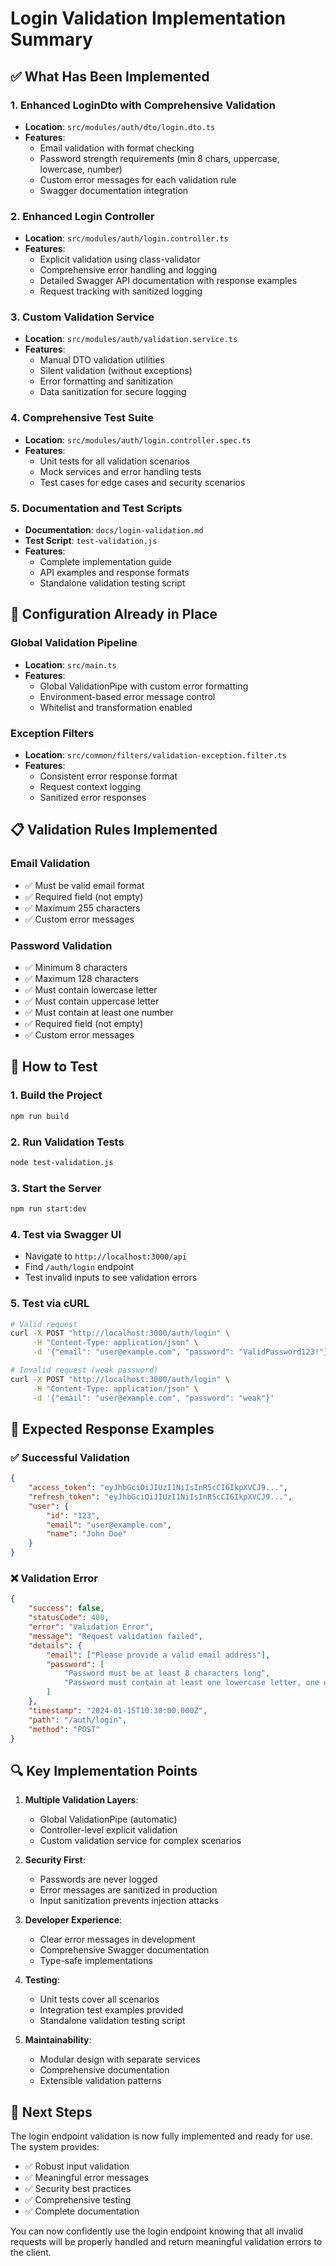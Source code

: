 # Login Validation Implementation Summary

## ✅ What Has Been Implemented

### 1. Enhanced LoginDto with Comprehensive Validation

-   **Location**: `src/modules/auth/dto/login.dto.ts`
-   **Features**:
    -   Email validation with format checking
    -   Password strength requirements (min 8 chars, uppercase, lowercase, number)
    -   Custom error messages for each validation rule
    -   Swagger documentation integration

### 2. Enhanced Login Controller

-   **Location**: `src/modules/auth/login.controller.ts`
-   **Features**:
    -   Explicit validation using class-validator
    -   Comprehensive error handling and logging
    -   Detailed Swagger API documentation with response examples
    -   Request tracking with sanitized logging

### 3. Custom Validation Service

-   **Location**: `src/modules/auth/validation.service.ts`
-   **Features**:
    -   Manual DTO validation utilities
    -   Silent validation (without exceptions)
    -   Error formatting and sanitization
    -   Data sanitization for secure logging

### 4. Comprehensive Test Suite

-   **Location**: `src/modules/auth/login.controller.spec.ts`
-   **Features**:
    -   Unit tests for all validation scenarios
    -   Mock services and error handling tests
    -   Test cases for edge cases and security scenarios

### 5. Documentation and Test Scripts

-   **Documentation**: `docs/login-validation.md`
-   **Test Script**: `test-validation.js`
-   **Features**:
    -   Complete implementation guide
    -   API examples and response formats
    -   Standalone validation testing script

## 🔧 Configuration Already in Place

### Global Validation Pipeline

-   **Location**: `src/main.ts`
-   **Features**:
    -   Global ValidationPipe with custom error formatting
    -   Environment-based error message control
    -   Whitelist and transformation enabled

### Exception Filters

-   **Location**: `src/common/filters/validation-exception.filter.ts`
-   **Features**:
    -   Consistent error response format
    -   Request context logging
    -   Sanitized error responses

## 📋 Validation Rules Implemented

### Email Validation

-   ✅ Must be valid email format
-   ✅ Required field (not empty)
-   ✅ Maximum 255 characters
-   ✅ Custom error messages

### Password Validation

-   ✅ Minimum 8 characters
-   ✅ Maximum 128 characters
-   ✅ Must contain lowercase letter
-   ✅ Must contain uppercase letter
-   ✅ Must contain at least one number
-   ✅ Required field (not empty)
-   ✅ Custom error messages

## 🚀 How to Test

### 1. Build the Project

```bash
npm run build
```

### 2. Run Validation Tests

```bash
node test-validation.js
```

### 3. Start the Server

```bash
npm run start:dev
```

### 4. Test via Swagger UI

-   Navigate to `http://localhost:3000/api`
-   Find `/auth/login` endpoint
-   Test invalid inputs to see validation errors

### 5. Test via cURL

```bash
# Valid request
curl -X POST "http://localhost:3000/auth/login" \
     -H "Content-Type: application/json" \
     -d '{"email": "user@example.com", "password": "ValidPassword123!"}'

# Invalid request (weak password)
curl -X POST "http://localhost:3000/auth/login" \
     -H "Content-Type: application/json" \
     -d '{"email": "user@example.com", "password": "weak"}'
```

## 📝 Expected Response Examples

### ✅ Successful Validation

```json
{
    "access_token": "eyJhbGciOiJIUzI1NiIsInR5cCI6IkpXVCJ9...",
    "refresh_token": "eyJhbGciOiJIUzI1NiIsInR5cCI6IkpXVCJ9...",
    "user": {
        "id": "123",
        "email": "user@example.com",
        "name": "John Doe"
    }
}
```

### ❌ Validation Error

```json
{
    "success": false,
    "statusCode": 400,
    "error": "Validation Error",
    "message": "Request validation failed",
    "details": {
        "email": ["Please provide a valid email address"],
        "password": [
            "Password must be at least 8 characters long",
            "Password must contain at least one lowercase letter, one uppercase letter, and one number"
        ]
    },
    "timestamp": "2024-01-15T10:30:00.000Z",
    "path": "/auth/login",
    "method": "POST"
}
```

## 🔍 Key Implementation Points

1. **Multiple Validation Layers**:

    - Global ValidationPipe (automatic)
    - Controller-level explicit validation
    - Custom validation service for complex scenarios

2. **Security First**:

    - Passwords are never logged
    - Error messages are sanitized in production
    - Input sanitization prevents injection attacks

3. **Developer Experience**:

    - Clear error messages in development
    - Comprehensive Swagger documentation
    - Type-safe implementations

4. **Testing**:

    - Unit tests cover all scenarios
    - Integration test examples provided
    - Standalone validation testing script

5. **Maintainability**:
    - Modular design with separate services
    - Comprehensive documentation
    - Extensible validation patterns

## 🎯 Next Steps

The login endpoint validation is now fully implemented and ready for use. The system provides:

-   ✅ Robust input validation
-   ✅ Meaningful error messages
-   ✅ Security best practices
-   ✅ Comprehensive testing
-   ✅ Complete documentation

You can now confidently use the login endpoint knowing that all invalid requests will be properly handled and return meaningful validation errors to the client.
